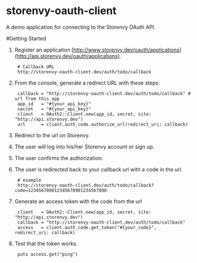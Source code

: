 storenvy-oauth-client
=====================

A demo application for connecting to the Storenvy OAuth API.

#Getting Started

1. Register an application [http://www.storenvy.dev/oauth/applications](http://api.storenvy.dev/oauth/applications).

        # Callback URL
        http://storenvy-oauth-client.dev/auth/todo/callback
        
2. From the console, generate a redirect URL with these steps:
        
        callback = "http://storenvy-oauth-client.dev/auth/todo/callback" # url from this app
        app_id   = "#{your_api_key}"
        secret   = "#{your_api_key}"
        client   = OAuth2::Client.new(app_id, secret, site: "http://api.storenvy.dev")
        url      = client.auth_code.authorize_url(redirect_uri: callback)
        
3. Redirect to the url on Storenvy.
4. The user will log into his/her Storenvy account or sign up.
5. The user confirms the authorization.
6. The user is redirected back to your callback url with a code in the url.
        
        # example
        http://storenvy-oauth-client.dev/auth/todo/callback?code=123456789012345678901234567890
7. Generate an access token with the code from the url
        
        client   = OAuth2::Client.new(app_id, secret, site: "http://api.storenvy.dev")
        callback = "http://storenvy-oauth-client.dev/auth/todo/callback"
        access   = client.auth_code.get_token("#{your_code}", redirect_uri: callback)
8. Test that the token works.
        
        puts access.get("ping")